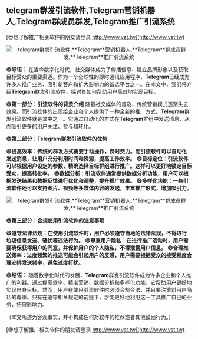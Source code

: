## **telegram群发引流软件,**Telegram**营销机器人,**Telegram**群成员群发,**Telegram**推广引流系统**

[😍想了解推广相关软件的朋友请登录 http://www.vst.tw](http://www.vst.tw)

 <center><img src="https://vst.tw/MP4/tuiguang/png/1.png" alt="telegram群发引流软件,**Telegram**营销机器人,**Telegram**群成员群发,**Telegram**推广引流系统"></center>

**😄导语：**
在当今数字化时代，社交媒体成为了传播信息、建立品牌形象以及获取目标受众的重要渠道。作为一个全球性的即时通讯应用程序，**Telegram**已经成为许多人推广业务、吸引新客户和扩大影响力的首选平台之一。在本文中，我们将介绍**Telegram**群发引流软件，探讨其如何帮助用户高效地实现目标。

**😄第一部分：引流软件的背景介绍**
随着社交媒体的普及，传统营销模式逐渐失去效果。而引流软件的出现给企业和个人提供了一种全新的推广方式。**Telegram**群发引流软件就是其中之一。它通过自动化的方式在**Telegram**群组中发送消息，从而吸引更多的用户关注、参与和转化。

**😄第二部分：**Telegram**群发引流软件的优势**

**😄提高效率：传统的群发方式需要手动操作，费时费力。而引流软件可以自动化发送消息，让用户充分利用时间和资源，提高工作效率。**
**😄目标定位：引流软件可以根据用户设定的参数，精确选择目标群组进行推广。这样可以更好地锁定目标受众，提高转化率。**
**😄数据分析：引流软件通常提供数据分析功能，用户可以根据发送结果和数据反馈进行优化和调整，提升推广效果。**
**😄多样化功能：一些引流软件还可以支持图片、视频等多媒体内容的发送，丰富推广形式，增加吸引力。**

 <center><img src="https://vst.tw/MP4/tuiguang/png/5.png" alt="telegram群发引流软件,**Telegram**营销机器人,**Telegram**群成员群发,**Telegram**推广引流系统"></center>

**😄第三部分：合规使用引流软件的注意事项**

**😄遵守法律法规：在使用引流软件时，用户必须遵守当地的法律法规，不得进行垃圾信息发送、骚扰等违法行为。**
**😄尊重用户隐私：在进行推广活动时，用户需要确保获得用户的同意，并保护用户的个人隐私，不得泄露用户信息。**
**😄合理推送频率：过度频繁的推送可能会引起用户的反感，用户需要根据受众的接受程度合理安排发送频率，避免过度打扰。**

**😄结语：**
随着数字化时代的发展，**Telegram**群发引流软件成为许多企业和个人推广的利器。通过提高效率、精准营销、数据分析和多样化功能，它帮助用户更好地实现自身目标。然而，用户在使用引流软件时必须合规合法，并且要注重对用户隐私的尊重。只有在遵守相关规定的前提下，才能更好地利用这一工具推广自己的业务，拓展影响力。

（本文所述为客观事实，并不构成任何对软件的推荐或者其他鼓励行为。）

[😍想了解推广相关软件的朋友请登录 http://www.vst.tw](http://www.vst.tw)



